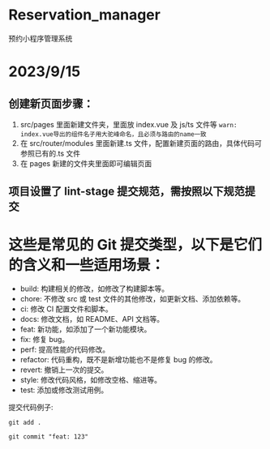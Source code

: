 # Reservation_manager

预约小程序管理系统

# 2023/9/15

## 创建新页面步骤：

1. src/pages 里面新建文件夹，里面放 index.vue 及 js/ts 文件等
   `warn: index.vue导出的组件名子用大驼峰命名，且必须与路由的name一致`
2. 在 src/router/modules 里面新建.ts 文件，配置新建页面的路由，具体代码可参照已有的.ts 文件
3. 在 pages 新建的文件夹里面即可编辑页面

## 项目设置了 lint-stage 提交规范，需按照以下规范提交

# 这些是常见的 Git 提交类型，以下是它们的含义和一些适用场景：

- build: 构建相关的修改，如修改了构建脚本等。
- chore: 不修改 src 或 test 文件的其他修改，如更新文档、添加依赖等。
- ci: 修改 CI 配置文件和脚本。
- docs: 修改文档，如 README、API 文档等。
- feat: 新功能，如添加了一个新功能模块。
- fix: 修复 bug。
- perf: 提高性能的代码修改。
- refactor: 代码重构，既不是新增功能也不是修复 bug 的修改。
- revert: 撤销上一次的提交。
- style: 修改代码风格，如修改空格、缩进等。
- test: 添加或修改测试用例。

提交代码例子:

```
git add .
```

```
git commit "feat: 123"
```
